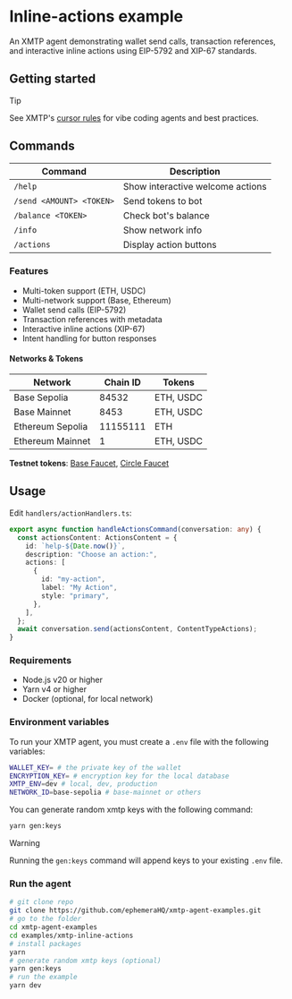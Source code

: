 # Inline-actions example

An XMTP agent demonstrating wallet send calls, transaction references, and interactive inline actions using EIP-5792 and XIP-67 standards.

## Getting started

> [!TIP]
> See XMTP's [cursor rules](/.cursor/README.md) for vibe coding agents and best practices.

## Commands

| Command                  | Description                      |
| ------------------------ | -------------------------------- |
| `/help`                  | Show interactive welcome actions |
| `/send <AMOUNT> <TOKEN>` | Send tokens to bot               |
| `/balance <TOKEN>`       | Check bot's balance              |
| `/info`                  | Show network info                |
| `/actions`               | Display action buttons           |

### Features

- Multi-token support (ETH, USDC)
- Multi-network support (Base, Ethereum)
- Wallet send calls (EIP-5792)
- Transaction references with metadata
- Interactive inline actions (XIP-67)
- Intent handling for button responses

#### Networks & Tokens

| Network          | Chain ID | Tokens    |
| ---------------- | -------- | --------- |
| Base Sepolia     | 84532    | ETH, USDC |
| Base Mainnet     | 8453     | ETH, USDC |
| Ethereum Sepolia | 11155111 | ETH       |
| Ethereum Mainnet | 1        | ETH, USDC |

**Testnet tokens**: [Base Faucet](https://faucet.quicknode.com/base/sepolia), [Circle Faucet](https://faucet.circle.com)

## Usage

Edit `handlers/actionHandlers.ts`:

```typescript
export async function handleActionsCommand(conversation: any) {
  const actionsContent: ActionsContent = {
    id: `help-${Date.now()}`,
    description: "Choose an action:",
    actions: [
      {
        id: "my-action",
        label: "My Action",
        style: "primary",
      },
    ],
  };
  await conversation.send(actionsContent, ContentTypeActions);
}
```

### Requirements

- Node.js v20 or higher
- Yarn v4 or higher
- Docker (optional, for local network)

### Environment variables

To run your XMTP agent, you must create a `.env` file with the following variables:

```bash
WALLET_KEY= # the private key of the wallet
ENCRYPTION_KEY= # encryption key for the local database
XMTP_ENV=dev # local, dev, production
NETWORK_ID=base-sepolia # base-mainnet or others
```

You can generate random xmtp keys with the following command:

```bash
yarn gen:keys
```

> [!WARNING]
> Running the `gen:keys` command will append keys to your existing `.env` file.

### Run the agent

```bash
# git clone repo
git clone https://github.com/ephemeraHQ/xmtp-agent-examples.git
# go to the folder
cd xmtp-agent-examples
cd examples/xmtp-inline-actions
# install packages
yarn
# generate random xmtp keys (optional)
yarn gen:keys
# run the example
yarn dev
```
